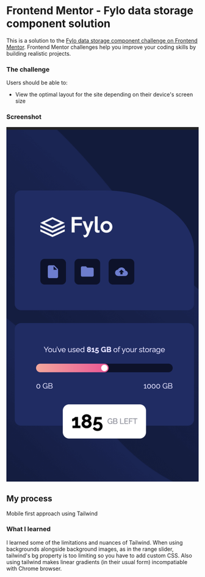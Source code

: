 # Frontend Mentor - Fylo data storage component solution

This is a solution to the [Fylo data storage component challenge on Frontend Mentor](https://www.frontendmentor.io/challenges/fylo-data-storage-component-1dZPRbV5n). Frontend Mentor challenges help you improve your coding skills by building realistic projects.

### The challenge

Users should be able to:

- View the optimal layout for the site depending on their device's screen size

### Screenshot

![](./Screenshot%202022-10-11%20at%2017.06.17.png)

## My process

Mobile first approach using Tailwind

### What I learned

I learned some of the limitations and nuances of Tailwind. When using backgrounds alongside background images, as in the
range slider, tailwind's bg property is too limiting so you have to add custom CSS. Also using tailwind makes linear gradients (in their usual form) incompatiable with Chrome browser.
